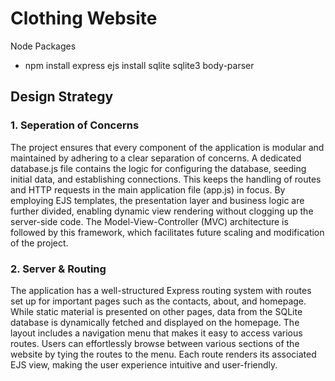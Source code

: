 # Clothing Website

Node Packages
- npm install express ejs install sqlite sqlite3 body-parser                                 


## Design Strategy

### 1. Seperation of Concerns

The project ensures that every component of the application is modular and maintained by adhering to a clear separation of concerns. A dedicated database.js file contains the logic for configuring the database, seeding initial data, and establishing connections. This keeps the handling of routes and HTTP requests in the main application file (app.js) in focus. By employing EJS templates, the presentation layer and business logic are further divided, enabling dynamic view rendering without clogging up the server-side code. The Model-View-Controller (MVC) architecture is followed by this framework, which facilitates future scaling and modification of the project.

### 2. Server & Routing

The application has a well-structured Express routing system with routes set up for important pages such as the contacts, about, and homepage. While static material is presented on other pages, data from the SQLite database is dynamically fetched and displayed on the homepage. The layout includes a navigation menu that makes it easy to access various routes. Users can effortlessly browse between various sections of the website by tying the routes to the menu. Each route renders its associated EJS view, making the user experience intuitive and user-friendly.

